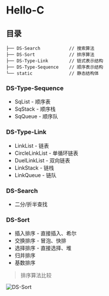 # Hello-C

## 目录

```tree
├── DS-Search           // 搜索算法
├── DS-Sort             // 排序算法
├── DS-Type-Link        // 链式表示结构
├── DS-Type-Sequence    // 顺序表示结构
└── static              // 静态结构体
```

### DS-Type-Sequence

+ SqList - 顺序表
+ SqStack - 顺序栈
+ SqQueue - 顺序队

### DS-Type-Link

+ LinkList - 链表
+ CircleLinkList - 单循环链表
+ DuelLinkList -  双向链表
+ LinkStack - 链栈
+ LinkQueue - 链队

### DS-Search

+ 二分/折半查找

### DS-Sort

+ 插入排序 - 直接插入、希尔
+ 交换排序 - 冒泡、快排
+ 选择排序 - 直接选择、堆
+ 归并排序
+ 基数排序

> 排序算法比较

![DS-Sort](https://cdn.jsdelivr.net/gh/PhoenixNest/Hello-C@master/readme/DS-Sort.png)